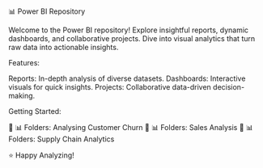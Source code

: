 📊 Power BI Repository

Welcome to the Power BI repository! Explore insightful reports, dynamic dashboards, and collaborative projects. Dive into visual analytics that turn raw data into actionable insights.

Features:

Reports: In-depth analysis of diverse datasets.
Dashboards: Interactive visuals for quick insights.
Projects: Collaborative data-driven decision-making.

Getting Started:

📂 📊 Folders: Analysing Customer Churn
📂 📊 Folders: Sales Analysis 
📂 📊 Folders: Supply Chain Analytics




⭐️ Happy Analyzing!
